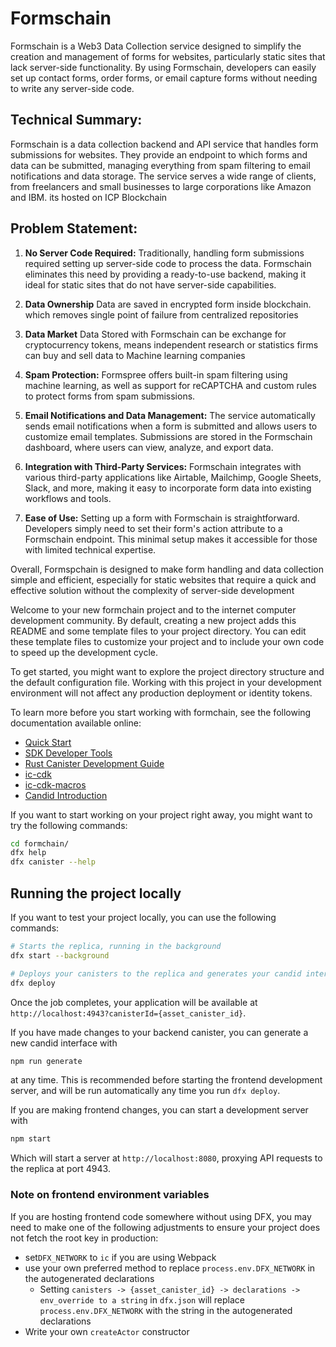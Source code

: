 # Formschain

Formschain is a Web3 Data Collection service designed to simplify the creation and management of forms for websites, particularly static sites that lack server-side functionality. By using Formschain, developers can easily set up contact forms, order forms, or email capture forms without needing to write any server-side code.

## Technical Summary:
Formschain is a data collection backend and API service that handles form submissions for websites. They provide an endpoint to which forms and data can be submitted, managing everything from spam filtering to email notifications and data storage. The service serves a wide range of clients, from freelancers and small businesses to large corporations like Amazon and IBM. its hosted on ICP Blockchain

## Problem Statement:
1. **No Server Code Required:** Traditionally, handling form submissions required setting up server-side code to process the data. Formschain eliminates this need by providing a ready-to-use backend, making it ideal for static sites that do not have server-side capabilities.

2. **Data Ownership** Data are saved in encrypted form inside blockchain. which removes single point of failure from centralized repositories

3. **Data Market** Data Stored with Formschain can be exchange for cryptocurrency tokens, means independent research or statistics firms can buy and sell data to Machine learning companies

4. **Spam Protection:** Formspree offers built-in spam filtering using machine learning, as well as support for reCAPTCHA and custom rules to protect forms from spam submissions.

5. **Email Notifications and Data Management:** The service automatically sends email notifications when a form is submitted and allows users to customize email templates. Submissions are stored in the Formschain dashboard, where users can view, analyze, and export data.

6. **Integration with Third-Party Services:** Formschain integrates with various third-party applications like Airtable, Mailchimp, Google Sheets, Slack, and more, making it easy to incorporate form data into existing workflows and tools.

7. **Ease of Use:** Setting up a form with Formschain is straightforward. Developers simply need to set their form's action attribute to a Formschain endpoint. This minimal setup makes it accessible for those with limited technical expertise.

Overall, Formspchain is designed to make form handling and data collection simple and efficient, especially for static websites that require a quick and effective solution without the complexity of server-side development

Welcome to your new formchain project and to the internet computer development community. By default, creating a new project adds this README and some template files to your project directory. You can edit these template files to customize your project and to include your own code to speed up the development cycle.

To get started, you might want to explore the project directory structure and the default configuration file. Working with this project in your development environment will not affect any production deployment or identity tokens.

To learn more before you start working with formchain, see the following documentation available online:

- [Quick Start](https://internetcomputer.org/docs/current/developer-docs/setup/deploy-locally)
- [SDK Developer Tools](https://internetcomputer.org/docs/current/developer-docs/setup/install)
- [Rust Canister Development Guide](https://internetcomputer.org/docs/current/developer-docs/backend/rust/)
- [ic-cdk](https://docs.rs/ic-cdk)
- [ic-cdk-macros](https://docs.rs/ic-cdk-macros)
- [Candid Introduction](https://internetcomputer.org/docs/current/developer-docs/backend/candid/)

If you want to start working on your project right away, you might want to try the following commands:

```bash
cd formchain/
dfx help
dfx canister --help
```

## Running the project locally

If you want to test your project locally, you can use the following commands:

```bash
# Starts the replica, running in the background
dfx start --background

# Deploys your canisters to the replica and generates your candid interface
dfx deploy
```

Once the job completes, your application will be available at `http://localhost:4943?canisterId={asset_canister_id}`.

If you have made changes to your backend canister, you can generate a new candid interface with

```bash
npm run generate
```

at any time. This is recommended before starting the frontend development server, and will be run automatically any time you run `dfx deploy`.

If you are making frontend changes, you can start a development server with

```bash
npm start
```

Which will start a server at `http://localhost:8080`, proxying API requests to the replica at port 4943.

### Note on frontend environment variables

If you are hosting frontend code somewhere without using DFX, you may need to make one of the following adjustments to ensure your project does not fetch the root key in production:

- set`DFX_NETWORK` to `ic` if you are using Webpack
- use your own preferred method to replace `process.env.DFX_NETWORK` in the autogenerated declarations
  - Setting `canisters -> {asset_canister_id} -> declarations -> env_override to a string` in `dfx.json` will replace `process.env.DFX_NETWORK` with the string in the autogenerated declarations
- Write your own `createActor` constructor
